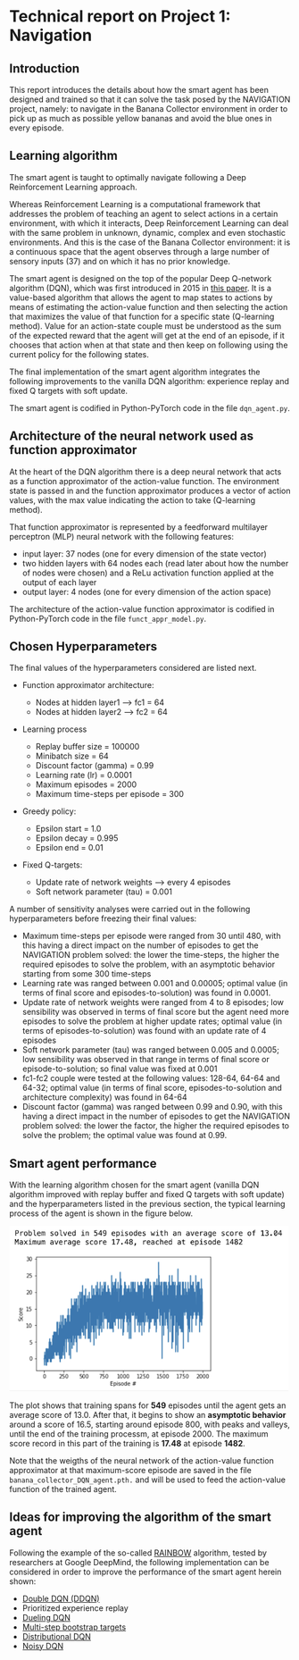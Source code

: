 # Technical report on Project 1: Navigation

## Introduction

This report introduces the details about how the smart agent has been designed and trained so that it can solve the task posed by the NAVIGATION project, namely: to navigate in the Banana Collector environment in order to pick up as much as possible yellow bananas and avoid the blue ones in every episode.

## Learning algorithm
The smart agent is taught to optimally navigate following a Deep Reinforcement Learning approach.

Whereas Reinforcement Learning is a computational framework that addresses the problem of teaching an agent to select actions in a certain environment, with which it interacts, Deep Reinforcement Learning can deal with the same problem in unknown, dynamic, complex and even stochastic environments. And this is the case of the Banana Collector environment: it is a continuous space that the agent observes through a large number of sensory inputs (37) and on which it has no prior knowledge. 

The smart agent is designed on the top of the popular Deep Q-network algorithm (DQN), which was first introduced in 2015 in [this paper](http://files.davidqiu.com//research/nature14236.pdf). It is a value-based algorithm that allows the agent to map states to actions by means of estimating the action-value function and then selecting the action that maximizes the value of that function for a specific state (Q-learning method). Value for an action-state couple must be understood as the sum of the expected reward that the agent will get at the end of an episode, if it chooses that action when at that state and then keep on following using the current policy for the following states.

The final implementation of the smart agent algorithm integrates the following improvements to the vanilla DQN algorithm: experience replay and fixed Q targets with soft update.

The smart agent is codified in Python-PyTorch code in the file `dqn_agent.py`.

## Architecture of the neural network used as function approximator
At the heart of the DQN algorithm there is a deep neural network that acts as a function approximator of the action-value function. The environment state is passed in and the function approximator produces a vector of action values, with the max value indicating the action to take (Q-learning method).

That function approximator is represented by a feedforward multilayer perceptron (MLP) neural network with the following features:
+ input layer: 37 nodes (one for every dimension of the state vector)
+ two hidden layers with 64 nodes each (read later about how the number of nodes were chosen) and a ReLu activation function applied at the output of each layer
+ output layer: 4 nodes (one for every dimension of the action space)

The architecture of the action-value function approximator is codified in Python-PyTorch code in the file `funct_appr_model.py`.

## Chosen Hyperparameters
The final values of the hyperparameters considered are listed next.
+ Function approximator architecture:
  + Nodes at hidden layer1 --> fc1 = 64
  + Nodes at hidden layer2 --> fc2 = 64

+ Learning process
  + Replay buffer size = 100000
  + Minibatch size = 64
  + Discount factor (gamma) = 0.99
  + Learning rate (lr) = 0.0001
  + Maximum episodes = 2000
  + Maximum time-steps per episode = 300

+ Greedy policy:
  + Epsilon start = 1.0
  + Epsilon decay = 0.995
  + Epsilon end = 0.01

+ Fixed Q-targets:
  + Update rate of network weights --> every 4 episodes
  + Soft network parameter (tau) = 0.001

A number of sensitivity analyses were carried out in the following hyperparameters before freezing their final values:
+ Maximum time-steps per episode were ranged from 30 until 480, with this having a direct impact on the number of episodes to get the NAVIGATION problem solved: the lower the time-steps, the higher the required episodes to solve the problem, with an asymptotic behavior starting from some 300 time-steps
+ Learning rate was ranged between 0.001 and 0.00005; optimal value (in terms of final score and episodes-to-solution) was found in 0.0001.
+ Update rate of network weights were ranged from 4 to 8 episodes; low sensibility was observed in terms of final score but the agent need more episodes to solve the problem at higher update rates; optimal value (in terms of episodes-to-solution) was found with an update rate of 4 episodes
+ Soft network parameter (tau) was ranged between 0.005 and 0.0005; low sensibility was observed in that range in terms of final score or episode-to-solution; so final value was fixed at 0.001
+ fc1-fc2 couple were tested at the following values: 128-64, 64-64 and 64-32; optimal value (in terms of final score, episodes-to-solution and architecture complexity) was found in 64-64
+ Discount factor (gamma) was ranged between 0.99 and 0.90, with this having a direct impact in the number of episodes to get the NAVIGATION problem solved: the lower the factor, the higher the required episodes to solve the problem; the optimal value was found at 0.99.

## Smart agent performance

With the learning algorithm chosen for the smart agent (vanilla DQN algorithm improved with replay buffer and fixed Q targets with soft update) and the hyperparameters listed in the previous section, the typical learning process of the agent is shown in the figure below.

<img src='./aux_items/Learning_process.png' width='500' />

The plot shows that training spans for **549** episodes until the agent gets an average score of 13.0. After that, it begins to show an **asymptotic behavior** around a score of 16.5, starting around episode 800, with peaks and valleys, until the end of the training processm, at episode 2000. The maximum score record in this part of the training is **17.48** at episode **1482**.

Note that the weigths of the neural network of the action-value function approximator at that maximum-score episode are saved in the file `banana_collector_DQN_agent.pth.` and will be used to feed the action-value function of the trained agent.


## Ideas for improving the algorithm of the smart agent
Following the example of the so-called [RAINBOW](https://arxiv.org/abs/1710.02298) algorithm, tested by researchers at Google DeepMind, the following implementation can be considered in order to improve the performance of the smart agent herein shown:
+ [Double DQN (DDQN)](https://arxiv.org/abs/1509.06461)
+ Prioritized experience replay
+ [Dueling DQN](https://arxiv.org/pdf/1511.06581.pdf)
+ [Multi-step bootstrap targets](https://arxiv.org/abs/1602.01783)
+ [Distributional DQN](https://arxiv.org/abs/1707.06887)
+ [Noisy DQN](https://arxiv.org/abs/1707.06887)


